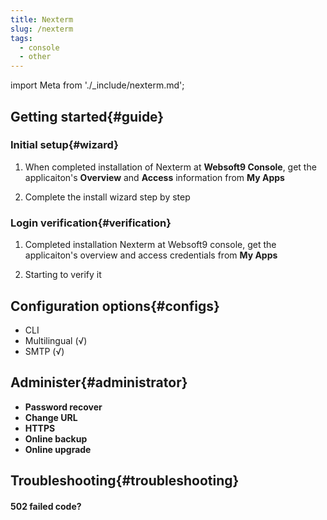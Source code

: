 ```yaml
---
title: Nexterm
slug: /nexterm
tags:
  - console
  - other
---
```


import Meta from './_include/nexterm.md';

<Meta name="meta" />

## Getting started{#guide}

### Initial setup{#wizard}

1. When completed installation of Nexterm at **Websoft9 Console**, get the applicaiton's **Overview** and **Access** information from **My Apps**  

2. Complete the install wizard step by step

### Login verification{#verification}

1. Completed installation Nexterm at Websoft9 console, get the applicaiton's overview and access credentials from **My Apps**  

2. Starting to verify it

## Configuration options{#configs}

- CLI
- Multilingual (√)
- SMTP (√)

## Administer{#administrator}

- **Password recover**
- **Change URL**
- **HTTPS**
- **Online backup**
- **Online upgrade**

## Troubleshooting{#troubleshooting}

#### 502 failed code?